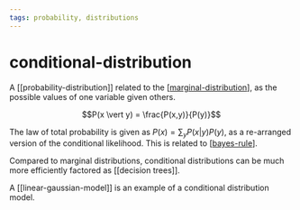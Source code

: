 ```yaml
---
tags: probability, distributions
---
```


# conditional-distribution


A [[probability-distribution]] related to the [[marginal-distribution]], as the possible values of one variable given others.

$$P(x \vert y) = \frac{P(x,y)}{P(y)}$$

The law of total probability is given as $P(x) = \sum_y P(x \vert y)P(y)$, as a re-arranged version of the conditional likelihood. This is related to [[bayes-rule]].

Compared to marginal distributions, conditional distributions can be much more efficiently factored as [[decision trees]].

A [[linear-gaussian-model]] is an example of a conditional distribution model.

[//begin]: # "Autogenerated link references for markdown compatibility"
[marginal-distribution]: marginal-distribution "marginal-distribution"
[bayes-rule]: bayes-rule "bayes-rule"
[//end]: # "Autogenerated link references"